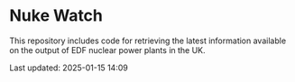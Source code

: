 # Nuke Watch

This repository includes code for retrieving the latest information available on the output of EDF nuclear power plants in the UK.

Last updated: 2025-01-15 14:09